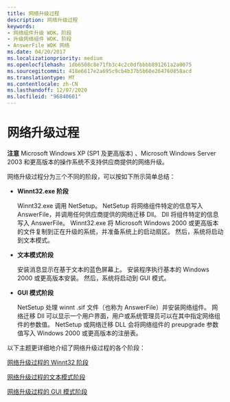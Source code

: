 ```yaml
---
title: 网络升级过程
description: 网络升级过程
keywords:
- 网络组件升级 WDK，阶段
- 升级网络组件 WDK，阶段
- AnswerFile WDK 网络
ms.date: 04/20/2017
ms.localizationpriority: medium
ms.openlocfilehash: 1db6508c8e71fb3c4c2c0dfbbbb891261a2a0075
ms.sourcegitcommit: 418e6617e2a695c9cb4b37b5b60e264760858acd
ms.translationtype: MT
ms.contentlocale: zh-CN
ms.lasthandoff: 12/07/2020
ms.locfileid: "96840601"
---
```

# <a name="the-network-upgrade-process"></a>网络升级过程





**注意**  Microsoft Windows XP (SP1 及更高版本) 、Microsoft Windows Server 2003 和更高版本的操作系统不支持供应商提供的网络升级。

 

网络升级过程分为三个不同的阶段，可以按如下所示简单总结：

-   **Winnt32.exe 阶段**

    Winnt32.exe 调用 NetSetup。 NetSetup 将网络组件特定的信息写入 AnswerFile，并调用任何供应商提供的网络迁移 Dll。 Dll 将组件特定的信息写入 AnswerFile。 Winnt32.exe 将 Microsoft Windows 2000 或更高版本的文件复制到正在升级的系统，并准备系统上的启动扇区。 然后，系统将启动到文本模式。

-   **文本模式阶段**

    安装消息显示在基于文本的蓝色屏幕上。 安装程序执行基本的 Windows 2000 或更高版本安装。 然后，系统将启动到 GUI 模式。

-   **GUI 模式阶段**

    NetSetup 处理 winnt .sif 文件（也称为 AnswerFile）并安装网络组件。 网络迁移 Dll 可以显示一个用户界面，用户或系统管理员可以在其中指定网络组件的参数值。 NetSetup 或网络迁移 DLL 会将网络组件的 preupgrade 参数值写入 Windows 2000 或更高版本的注册表。

以下主题更详细地介绍了网络升级过程的各个阶段：

[网络升级过程的 Winnt32 阶段](winnt32-phase-of-the-network-upgrade-process.md)

[网络升级过程的文本模式阶段](text-mode-phase-of-the-network-upgrade-process.md)

[网络升级过程的 GUI 模式阶段](gui-mode-phase-of-the-network-upgrade-process.md)

 

 





